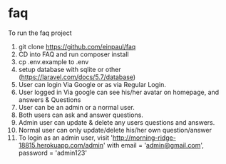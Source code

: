 # faq

To run the faq project

1. git clone https://github.com/einpaul/faq
2. CD into FAQ and run composer install
3. cp .env.example to .env
4. setup database with sqlite or other (https://laravel.com/docs/5.7/database)
5. User can login Via Google or as via Regular Login.
6. User logged in Via google can see his/her avatar on homepage, and answers & Questions
7. User can be an admin or a normal user.
8. Both users can ask and answer questions.
9. Admin user can  update & delete any users questions and answers.
10. Normal user can only update/delete his/her own question/answer
11. To login as an admin user, visit 'http://morning-ridge-18815.herokuapp.com/admin'
    with email = 'admin@gmail.com', password = 'admin123'

 
